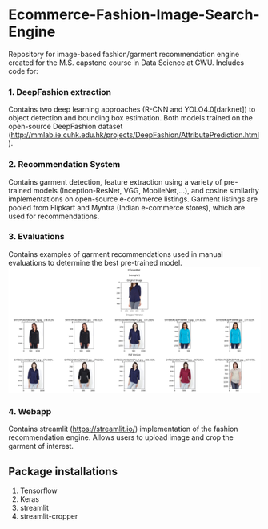 # Ecommerce-Fashion-Image-Search-Engine

Repository for image-based fashion/garment recommendation engine created for the M.S. capstone course in Data Science at GWU. Includes code for:

### 1. DeepFashion extraction
Contains two deep learning approaches (R-CNN and YOLO4.0[darknet]) to object detection and bounding box estimation. Both models trained on the open-source DeepFashion dataset (http://mmlab.ie.cuhk.edu.hk/projects/DeepFashion/AttributePrediction.html). 

### 2. Recommendation System
Contains garment detection, feature extraction using a variety of pre-trained models (Inception-ResNet, VGG, MobileNet,...), and cosine similarity implementations on open-source e-commerce listings. Garment listings are pooled from Flipkart and Myntra (Indian e-commerce stores), which are used for recommendations. 

### 3. Evaluations
Contains examples of garment recommendations used in manual evaluations to determine the best pre-trained model. 
![](evaluations/EfficientNet_ex1.jpg?raw=true)
### 4. Webapp
Contains streamlit (https://streamlit.io/) implementation of the fashion recommendation engine. Allows users to upload image and crop the garment of interest. 

## Package installations
1. Tensorflow
2. Keras
3. streamlit
4. streamlit-cropper
